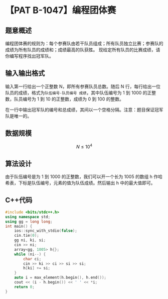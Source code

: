 # 【PAT B-1047】编程团体赛

## 题意概述

编程团体赛的规则为：每个参赛队由若干队员组成；所有队员独立比赛；参赛队的成绩为所有队员的成绩和；成绩最高的队获胜。
现给定所有队员的比赛成绩，请你编写程序找出冠军队。

## 输入输出格式

输入第一行给出一个正整数 N，即所有参赛队员总数。随后 N 行，每行给出一位队员的成绩，格式为`队伍编号-队员编号 成绩`，其中队伍编号为 1 到 1000 的正整数，队员编号为 1 到 10 的正整数，成绩为 0 到 100 的整数。

在一行中输出冠军队的编号和总成绩，其间以一个空格分隔。注意：题目保证冠军队是唯一的。

## 数据规模

$$N\le{10}^4$$

## 算法设计

由于队伍编号是为 1 到 1000 的正整数，我们可以开一个长为 1005 的数组 h 作哈希表，下标是队伍编号，元素的值为队伍成绩。然后输出 h 中的最大值即可。

## C++代码

```cpp
#include <bits/stdc++.h>
using namespace std;
using gg = long long;
int main() {
    ios::sync_with_stdio(false);
    cin.tie(0);
    gg ni, ki, si;
    cin >> ni;
    array<gg, 1005> h{};
    while (ni--) {
        char ci;
        cin >> ki >> ci >> si >> si;
        h[ki] += si;
    }
    auto i = max_element(h.begin(), h.end());
    cout << (i - h.begin()) << ' ' << *i;
    return 0;
}
```

